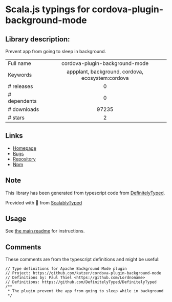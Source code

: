 
# Scala.js typings for cordova-plugin-background-mode


## Library description:
Prevent app from going to sleep in background.

|                    |                 |
| ------------------ | :-------------: |
| Full name          | cordova-plugin-background-mode |
| Keywords           | appplant, background, cordova, ecosystem:cordova |
| # releases         | 0 |
| # dependents       | 0 |
| # downloads        | 97235 |
| # stars            | 2 |

## Links
- [Homepage](https://github.com/katzer/cordova-plugin-background-mode#readme)
- [Bugs](https://github.com/katzer/cordova-plugin-background-mode/issues)
- [Repository](https://github.com/katzer/cordova-plugin-background-mode)
- [Npm](https://www.npmjs.com/package/cordova-plugin-background-mode)
    


## Note
This library has been generated from typescript code from [DefinitelyTyped](https://definitelytyped.org).

Provided with :purple_heart: from [ScalablyTyped](https://github.com/oyvindberg/ScalablyTyped)

## Usage
See [the main readme](../../readme.md) for instructions.

## Comments

These comments are from the typescript definitions and might be useful:
```
// Type definitions for Apache Background Mode plugin
// Project: https://github.com/katzer/cordova-plugin-background-mode
// Definitions by: Paul Thiel <https://github.com/Lordnoname>
// Definitions: https://github.com/DefinitelyTyped/DefinitelyTyped
/**
 * The plugin prevent the app from going to sleep while in background
 */

```

